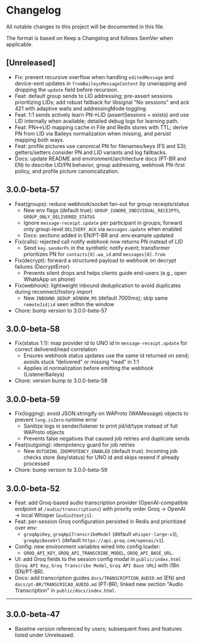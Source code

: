 # Changelog

All notable changes to this project will be documented in this file.

The format is based on Keep a Changelog and follows SemVer when applicable.

## [Unreleased]

- Fix: prevent recursive overflow when handling `editedMessage` and device-sent updates in `fromBaileysMessageContent` by unwrapping and dropping the `update` field before recursion.
- Feat: default group sends to LID addressing; pre-assert sessions prioritizing LIDs; add robust fallback for libsignal "No sessions" and ack 421 with adaptive waits and addressingMode toggling.
- Feat: 1:1 sends actively learn PN→LID (assertSessions + exists) and use LID internally when available; detailed debug logs for learning path.
- Feat: PN↔LID mapping cache in File and Redis stores with TTL; derive PN from LID via Baileys normalization when missing, and persist mapping both ways.
- Feat: profile pictures use canonical PN for filenames/keys (FS and S3); getters/setters consider PN and LID variants and log fallbacks.
- Docs: update README and environment/architecture docs (PT-BR and EN) to describe LID/PN behavior, group addressing, webhook PN-first policy, and profile picture canonicalization.

## 3.0.0-beta-57

- Feat(groups): reduce webhook/socket fan-out for group receipts/status
  - New env flags (default true): `GROUP_IGNORE_INDIVIDUAL_RECEIPTS`, `GROUP_ONLY_DELIVERED_STATUS`
  - Ignore `message-receipt.update` per participant in groups; forward only group-level `DELIVERY_ACK` via `messages.update` when enabled
  - Docs: sections added in EN/PT-BR and .env.example updated
- Fix(calls): rejected call notify webhook now returns PN instead of LID
  - Send `key.senderPn` in the synthetic notify event; transformer prioritizes PN for `contacts[0].wa_id` and `messages[0].from`
- Fix(decrypt): forward a structured payload to webhook on decrypt failures (DecryptError)
  - Prevents silent drops and helps clients guide end-users (e.g., open WhatsApp on phone)
- Fix(webhook): lightweight inbound deduplication to avoid duplicates during reconnect/history import
  - New `INBOUND_DEDUP_WINDOW_MS` (default 7000ms); skip same `remoteJid|id` seen within the window
- Chore: bump version to 3.0.0-beta-57

## 3.0.0-beta-58

- Fix(status 1:1): map provider id to UNO id in `message-receipt.update` for correct delivered/read correlation
  - Ensures webhook status updates use the same id returned on send; avoids stuck “delivered” or missing “read” in 1:1
  - Applies id normalization before emitting the webhook (ListenerBaileys)
- Chore: version bump to 3.0.0-beta-58

## 3.0.0-beta-59

- Fix(logging): avoid JSON.stringify on WAProto (WAMessage) objects to prevent `long.isZero` runtime error
  - Sanitize logs in sender/listener to print jid/id/type instead of full WAProto objects
  - Prevents false negatives that caused job retries and duplicate sends
- Feat(outgoing): idempotency guard for job retries
  - New `OUTGOING_IDEMPOTENCY_ENABLED` (default true). Incoming job checks store (key/status) for UNO id and skips resend if already processed
- Chore: bump version to 3.0.0-beta-59

## 3.0.0-beta-52

- Feat: add Groq-based audio transcription provider (OpenAI-compatible endpoint at `/audio/transcriptions`) with priority order Groq → OpenAI → local Whisper (`audio2textjs`).
- Feat: per-session Groq configuration persisted in Redis and prioritized over env:
  - `groqApiKey`, `groqApiTranscribeModel` (default `whisper-large-v3`), `groqApiBaseUrl` (default `https://api.groq.com/openai/v1`).
- Config: new environment variables wired into config loader:
  - `GROQ_API_KEY`, `GROQ_API_TRANSCRIBE_MODEL`, `GROQ_API_BASE_URL`.
- UI: add Groq fields to the session config modal in `public/index.html` (`Groq API Key`, `Groq Transcribe Model`, `Groq API Base URL`) with i18n (EN/PT-BR).
- Docs: add transcription guides `docs/TRANSCRIPTION_AUDIO.md` (EN) and `docs/pt-BR/TRANSCRICAO_AUDIO.md` (PT-BR); linked new section "Audio Transcription" in `public/docs/index.html`.

---

## 3.0.0-beta-47

- Baseline version referenced by users; subsequent fixes and features listed under Unreleased.


